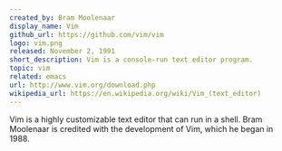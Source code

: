 ```yaml
---
created_by: Bram Moolenaar
display_name: Vim
github_url: https://github.com/vim/vim
logo: vim.png
released: November 2, 1991
short_description: Vim is a console-run text editor program.
topic: vim
related: emacs
url: http://www.vim.org/download.php
wikipedia_url: https://en.wikipedia.org/wiki/Vim_(text_editor)
---
```

Vim is a highly customizable text editor that can run in a shell. Bram Moolenaar is credited with the development of Vim, which he began in 1988.
